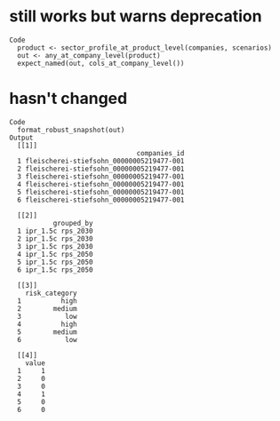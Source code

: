 # still works but warns deprecation

    Code
      product <- sector_profile_at_product_level(companies, scenarios)
      out <- any_at_company_level(product)
      expect_named(out, cols_at_company_level())

# hasn't changed

    Code
      format_robust_snapshot(out)
    Output
      [[1]]
                                    companies_id
      1 fleischerei-stiefsohn_00000005219477-001
      2 fleischerei-stiefsohn_00000005219477-001
      3 fleischerei-stiefsohn_00000005219477-001
      4 fleischerei-stiefsohn_00000005219477-001
      5 fleischerei-stiefsohn_00000005219477-001
      6 fleischerei-stiefsohn_00000005219477-001
      
      [[2]]
               grouped_by
      1 ipr_1.5c rps_2030
      2 ipr_1.5c rps_2030
      3 ipr_1.5c rps_2030
      4 ipr_1.5c rps_2050
      5 ipr_1.5c rps_2050
      6 ipr_1.5c rps_2050
      
      [[3]]
        risk_category
      1          high
      2        medium
      3           low
      4          high
      5        medium
      6           low
      
      [[4]]
        value
      1     1
      2     0
      3     0
      4     1
      5     0
      6     0
      

